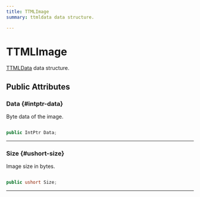 ```yaml
---
title: TTMLImage
summary: ttmldata data structure. 

---
```


# TTMLImage




[TTMLData](/versioned_docs/version-22-May-2023/unity-api/api/UnityEngine.XR.MagicLeap/MLMedia/Player/NativeBindings/UnityEngine.XR.MagicLeap.MLMedia.Player.NativeBindings.TTMLData.md) data structure.   





## Public Attributes

### Data {#intptr-data}

Byte data of the image. 

```csharp

public IntPtr Data;

```






-----------

### Size {#ushort-size}

Image size in bytes. 

```csharp

public ushort Size;

```






-----------



